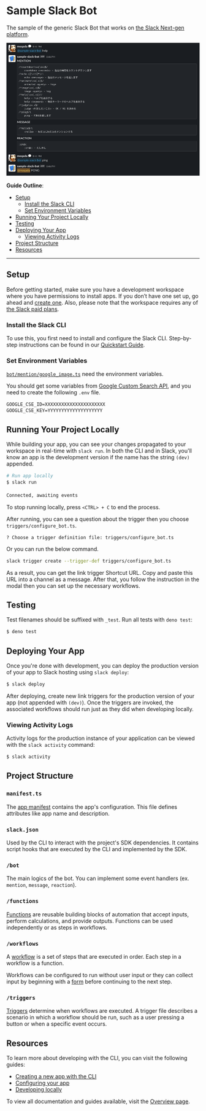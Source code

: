 # Sample Slack Bot

The sample of the generic Slack Bot that works on
[the Slack Next-gen platform](https://api.slack.com/future).

![](assets/preview.png)

**Guide Outline**:

- [Setup](#setup)
  - [Install the Slack CLI](#install-the-slack-cli)
  - [Set Environment Variables](#set-environment-variables)
- [Running Your Project Locally](#running-your-project-locally)
- [Testing](#testing)
- [Deploying Your App](#deploying-your-app)
  - [Viewing Activity Logs](#viewing-activity-logs)
- [Project Structure](#project-structure)
- [Resources](#resources)

---

## Setup

Before getting started, make sure you have a development workspace where you
have permissions to install apps. If you don’t have one set up, go ahead and
[create one](https://slack.com/create). Also, please note that the workspace
requires any of [the Slack paid plans](https://slack.com/pricing).

### Install the Slack CLI

To use this, you first need to install and configure the Slack CLI. Step-by-step
instructions can be found in our
[Quickstart Guide](https://api.slack.com/future/quickstart).

### Set Environment Variables

[`bot/mention/google_image.ts`](bot/mention/google_image.ts) need the
environment variables.

You should get some variables from
[Google Custom Search API](https://developers.google.com/custom-search/docs/overview),
and you need to create the following `.env` file.

```
GOOGLE_CSE_ID=XXXXXXXXXXXXXXXXXXXXXX
GOOGLE_CSE_KEY=YYYYYYYYYYYYYYYYYYYY
```

## Running Your Project Locally

While building your app, you can see your changes propagated to your workspace
in real-time with `slack run`. In both the CLI and in Slack, you'll know an app
is the development version if the name has the string `(dev)` appended.

```zsh
# Run app locally
$ slack run

Connected, awaiting events
```

To stop running locally, press `<CTRL> + C` to end the process.

After running, you can see a question about the trigger then you choose
`triggers/configure_bot.ts`.

```
? Choose a trigger definition file: triggers/configure_bot.ts
```

Or you can run the below command.

```zsh
slack trigger create --trigger-def triggers/configure_bot.ts
```

As a result, you can get the link trigger Shortcut URL. Copy and paste this URL
into a channel as a message. After that, you follow the instruction in the modal
then you can set up the necessary workflows.

## Testing

Test filenames should be suffixed with `_test`. Run all tests with `deno test`:

```zsh
$ deno test
```

## Deploying Your App

Once you're done with development, you can deploy the production version of your
app to Slack hosting using `slack deploy`:

```zsh
$ slack deploy
```

After deploying, create new link triggers for the production version of your app
(not appended with `(dev)`). Once the triggers are invoked, the associated
workflows should run just as they did when developing locally.

### Viewing Activity Logs

Activity logs for the production instance of your application can be viewed with
the `slack activity` command:

```zsh
$ slack activity
```

## Project Structure

### `manifest.ts`

The [app manifest](https://api.slack.com/future/manifest) contains the app's
configuration. This file defines attributes like app name and description.

### `slack.json`

Used by the CLI to interact with the project's SDK dependencies. It contains
script hooks that are executed by the CLI and implemented by the SDK.

### `/bot`

The main logics of the bot. You can implement some event handlers (ex.
`mention`, `message`, `reaction`).

### `/functions`

[Functions](https://api.slack.com/future/functions) are reusable building blocks
of automation that accept inputs, perform calculations, and provide outputs.
Functions can be used independently or as steps in workflows.

### `/workflows`

A [workflow](https://api.slack.com/future/workflows) is a set of steps that are
executed in order. Each step in a workflow is a function.

Workflows can be configured to run without user input or they can collect input
by beginning with a [form](https://api.slack.com/future/forms) before continuing
to the next step.

### `/triggers`

[Triggers](https://api.slack.com/future/triggers) determine when workflows are
executed. A trigger file describes a scenario in which a workflow should be run,
such as a user pressing a button or when a specific event occurs.

## Resources

To learn more about developing with the CLI, you can visit the following guides:

- [Creating a new app with the CLI](https://api.slack.com/future/create)
- [Configuring your app](https://api.slack.com/future/manifest)
- [Developing locally](https://api.slack.com/future/run)

To view all documentation and guides available, visit the
[Overview page](https://api.slack.com/future/overview).
